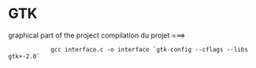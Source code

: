 # GTK
graphical part of the project
compilation du projet ===>   

                gcc interface.c -o interface `gtk-config --cflags --libs gtk+-2.0`
